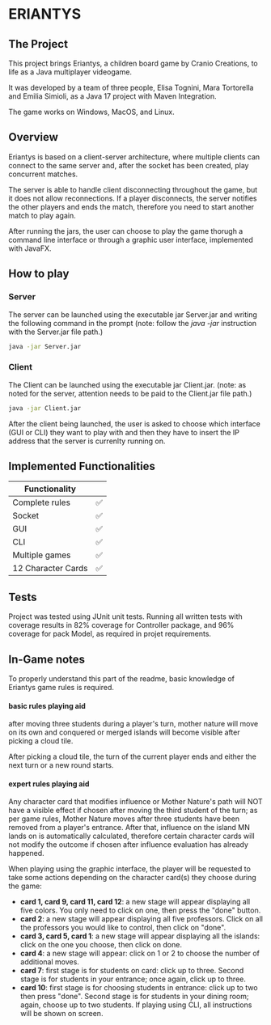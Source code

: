 # ERIANTYS
## The Project

This project brings Eriantys, a children board game by Cranio Creations, to life as a Java multiplayer videogame. 

It was developed by a team of three people, Elisa Tognini, Mara Tortorella and Emilia Simioli, as a Java 17 project with Maven Integration.

The game works on Windows, MacOS, and Linux.

## Overview 

Eriantys is based on a client-server architecture, where multiple clients can connect to the same server and, after the socket has been created, play concurrent matches. 

The server is able to handle client disconnecting throughout the game, but it does not allow reconnections. If a player disconnects, the server notifies the other players and ends the match, therefore you need to start another match to play again. 

After running the jars, the user can choose to play the game thorugh a command line interface or through a graphic user interface, implemented with JavaFX.

## How to play
### Server

The server can be launched using the executable jar Server.jar and writing the following command in the prompt (note: follow the *java -jar* instruction with the Server.jar file path.)

```bash
java -jar Server.jar
```


### Client

The Client can be launched using the executable jar Client.jar. (note: as noted for the server, attention needs to be paid to the Client.jar file path.)

```bash
java -jar Client.jar
```

After the client being launched, the user is asked to choose which interface (GUI or CLI) they want to play with and then they have to insert the IP address that the server is currenlty running on.

## Implemented Functionalities

| Functionality  |   |
|---|---|
| Complete rules  | ✅	  |
| Socket  | ✅  |
| GUI  | ✅    |
|  CLI |  ✅ |
|  Multiple games | ✅  |
|  12 Character Cards | ✅  |

## Tests

Project was tested using JUnit unit tests. Running all written tests with coverage results in 82% coverage for Controller package, and 96% coverage for pack Model, as required in projet requirements. 

## In-Game notes

To properly understand this part of the readme, basic knowledge of Eriantys game rules is required.

#### basic rules playing aid

after moving three students during a player's turn, mother nature will move on its own and conquered or merged islands will become visible after picking a cloud tile.

After picking a cloud tile, the turn of the current player ends and either the next turn or a new round starts.

#### expert rules playing aid
Any character card that modifies influence or Mother Nature's path will NOT have a visible effect if chosen after moving the third student of the turn; as per game rules, Mother Nature moves after three students have been removed from a player's entrance. After that, influence on the island MN lands on is automatically calculated, therefore certain character cards will not modify the outcome if chosen after influence evaluation has already happened. 

When playing using the graphic interface, the player will be requested to take some actions depending on the character card(s) they choose during the game:   
- **card 1, card 9, card 11, card 12**: a new stage will appear displaying all five colors. You only need to click on one, then press the "done" button.
- **card 2**: a new stage will appear displaying all five professors. Click on all the professors you would like to control, then click on "done".
- **card 3, card 5, card 1**: a new stage will appear displaying all the islands: click on the one you choose, then click on done.
- **card 4**: a new stage will appear: click on 1 or 2 to choose the number of additional moves.
- **card 7**: first stage is for students on card: click up to three. Second stage is for students in your entrance; once again, click up to three.
- **card 10**: first stage is for choosing students in entrance: click up to two then press "done". Second stage is for students in your dining room; again, choose up to two students. 
If playing using CLI, all instructions will be shown on screen.





